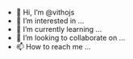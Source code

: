 - 👋 Hi, I’m @vithojs
- 👀 I’m interested in ...
- 🌱 I’m currently learning ...
- 💞️ I’m looking to collaborate on ...
- 📫 How to reach me ...

<!---
vithojs/vithojs is a ✨ special ✨ repository because its `README.md` (this file) appears on your GitHub profile.
You can click the Preview link to take a look at your changes.
--->
